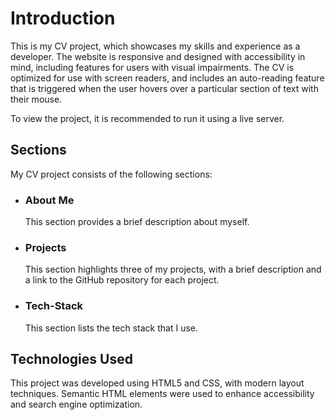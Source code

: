<h1>Introduction</h1>

This is my CV project, which showcases my skills and experience as a developer. The website is responsive and designed with accessibility in mind, including features for users with visual impairments. The CV is optimized for use with screen readers, and includes an auto-reading feature that is triggered when the user hovers over a particular section of text with their mouse.

To view the project, it is recommended to run it using a live server.

<h2>Sections</h2>
My CV project consists of the following sections:

<ul>
  <li>
    <h3>About Me</h3>
    This section provides a brief description about myself.
  </li>
    <li>
    <h3>Projects</h3>
    <p>This section highlights three of my projects, with a brief description and a link to the GitHub repository for each project.</p>
  </li>
    <li>
    <h3>Tech-Stack</h3>
    <p>This section lists the tech stack that I use.</p>
  </li>
</ul>

<h2>Technologies Used</h2>
This project was developed using HTML5 and CSS, with modern layout techniques. Semantic HTML elements were used to enhance accessibility and search engine optimization.
